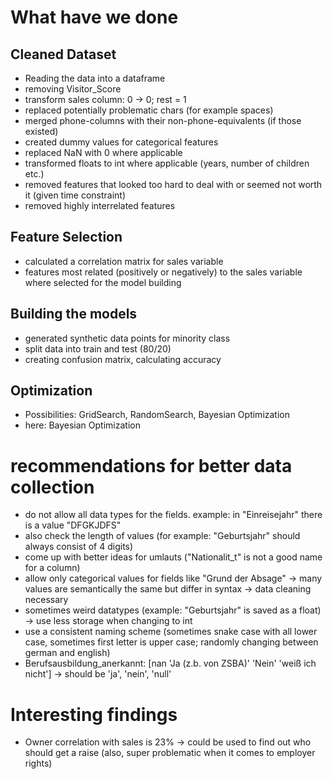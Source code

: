 # What have we done
## Cleaned Dataset
- Reading the data into a dataframe
- removing Visitor_Score
- transform sales column: 0 -> 0; rest = 1
- replaced potentially problematic chars (for example spaces)
- merged phone-columns with their non-phone-equivalents (if those existed)
- created dummy values for categorical features
- replaced NaN with 0 where applicable
- transformed floats to int where applicable (years, number of children etc.)
- removed features that looked too hard to deal with or seemed not worth it (given time constraint)
- removed highly interrelated features

## Feature Selection
- calculated a correlation matrix for sales variable
- features most related (positively or negatively) to the sales variable where selected for the model building

## Building the models
- generated synthetic data points for minority class 
- split data into train and test (80/20)
- creating confusion matrix, calculating accuracy

## Optimization
- Possibilities: GridSearch, RandomSearch, Bayesian Optimization
- here: Bayesian Optimization


# recommendations for better data collection
- do not allow all data types for the fields. example: in "Einreisejahr" there is a value "DFGKJDFS"
- also check the length of values (for example: "Geburtsjahr" should always consist of 4 digits)
- come up with better ideas for umlauts ("Nationalit_t" is not a good name for a column)
- allow only categorical values for fields like "Grund der Absage" -> many values are semantically the same but differ in syntax -> data cleaning necessary
- sometimes weird datatypes (example: "Geburtsjahr" is saved as a float) -> use less storage when changing to int
- use a consistent naming scheme (sometimes snake case with all lower case, sometimes first letter is upper case; randomly changing between german and english)
- Berufsausbildung_anerkannt: [nan 'Ja (z.b. von ZSBA)' 'Nein' 'weiß ich nicht'] -> should be 'ja', 'nein', 'null'

# Interesting findings
- Owner correlation with sales is 23% -> could be used to find out who should get a raise (also, super problematic when it comes to employer rights)